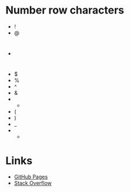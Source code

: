 # Number row characters

- ! 
- @ 
- # 
- $ 
- % 
- ^
- & 
- * 
- ( 
- ) 
- _ 
- + 

# Links

- [GitHub Pages](https://pages.github.com/)
- [Stack Overflow](https://stackoverflow.com/)



